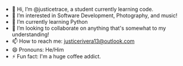 - 👋 Hi, I’m @justicetrace, a student currently learning code.
- 👀 I’m interested in Software Development, Photography, and music!
- 🌱 I’m currently learning Python
- 💞️ I’m looking to collaborate on anything that's somewhat to my understanding!
- 📫 How to reach me: justicerivera13@outlook.com
- 😄 Pronouns: He/Him
- ⚡ Fun fact: I'm a huge coffee addict.

<!---
justicetrace/justicetrace is a ✨ special ✨ repository because its `README.md` (this file) appears on your GitHub profile.
You can click the Preview link to take a look at your changes.
--->
